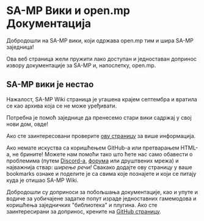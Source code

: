 # SA-MP Вики и open.mp Документација

Добродошли на SA-MP вики, који одржава open.mp тим и шира SA-MP заједница!

Ова веб страница жели пружити лако доступан и једноставан допринос извору документације за SA-MP и, напослетку, open.mp.

## SA-MP вики је нестао

Нажалост, SA-MP Wiki страница је угашена крајем септембра и вратила се као архива која се не може уређивати.

Потребна је помоћ заједнице да пренесемо стари вики садржај у свој нови дом, овде!

Ако сте заинтересовани проверите [ову страницу](/docs/meta/Contributing) за више информација.

Ако немате искуства са коришћењем GitHub-а или претварањем HTML-а, не брините! Можете нам помоћи тако што ћете нас само обавести о проблемима (путем [Discord-a](https://discord.gg/samp), [форума](https://forum.open.mp) или друштвених мрежа) и најважнија ствар: _ширење речи!_ Свакако додајте ову страницу у ваше bookmarks ознаке и поделите је са свима које познајете и који се питају куда је отишао SA-MP Wiki.

Добродошли су доприноси за побољшања документације, као и упуте и водиче за уобичајене задатке попут израде једноставних гамемодова и коришћења заједничких "библиотека" и плугина. Ако сте заинтересирани за допринос, крените на [GitHub страницу](https://github.com/openmultiplayer/web).
